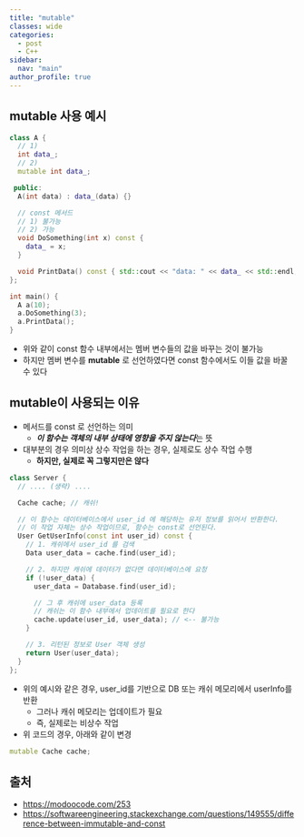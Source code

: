 ```yaml
---
title: "mutable"
classes: wide
categories: 
  - post
  - C++
sidebar:
  nav: "main"
author_profile: true
---
```


## mutable 사용 예시

```c++
class A {
  // 1) 
  int data_;
  // 2)
  mutable int data_;

 public:
  A(int data) : data_(data) {}

  // const 메서드
  // 1) 불가능
  // 2) 가능
  void DoSomething(int x) const {
    data_ = x;  
  }

  void PrintData() const { std::cout << "data: " << data_ << std::endl; }
};

int main() {
  A a(10);
  a.DoSomething(3);
  a.PrintData();
}
```
* 위와 같이 const 함수 내부에서는 멤버 변수들의 값을 바꾸는 것이 불가능
* 하지만 멤버 변수를 **mutable** 로 선언하였다면 const 함수에서도 이들 값을 바꿀 수 있다

## mutable이 사용되는 이유
* 메서드를 const 로 선언하는 의미
  * ***이 함수는 객체의 내부 상태에 영향을 주지 않는다***는 뜻
* 대부분의 경우 의미상 상수 작업을 하는 경우, 실제로도 상수 작업 수행
  * **하지만, 실제로 꼭 그렇지만은 않다**

```c++
class Server {
  // .... (생략) ....

  Cache cache; // 캐쉬!

  // 이 함수는 데이터베이스에서 user_id 에 해당하는 유저 정보를 읽어서 반환한다.
  // 이 작업 자체는 상수 작업이므로, 함수는 const로 선언된다.
  User GetUserInfo(const int user_id) const {
    // 1. 캐쉬에서 user_id 를 검색
    Data user_data = cache.find(user_id);

    // 2. 하지만 캐쉬에 데이터가 없다면 데이터베이스에 요청
    if (!user_data) {
      user_data = Database.find(user_id);

      // 그 후 캐쉬에 user_data 등록
      // 캐쉬는 이 함수 내부에서 업데이트를 필요로 한다
      cache.update(user_id, user_data); // <-- 불가능
    }

    // 3. 리턴된 정보로 User 객체 생성
    return User(user_data);
  }
};
```
* 위의 예시와 같은 경우, user_id를 기반으로 DB 또는 캐쉬 메모리에서 userInfo를 반환
  * 그러나 캐쉬 메모리는 업데이트가 필요
  * 즉, 실제로는 비상수 작업
* 위 코드의 경우, 아래와 같이 변경

```c++
mutable Cache cache;
```

## 출처
* <https://modoocode.com/253>
* <https://softwareengineering.stackexchange.com/questions/149555/difference-between-immutable-and-const>